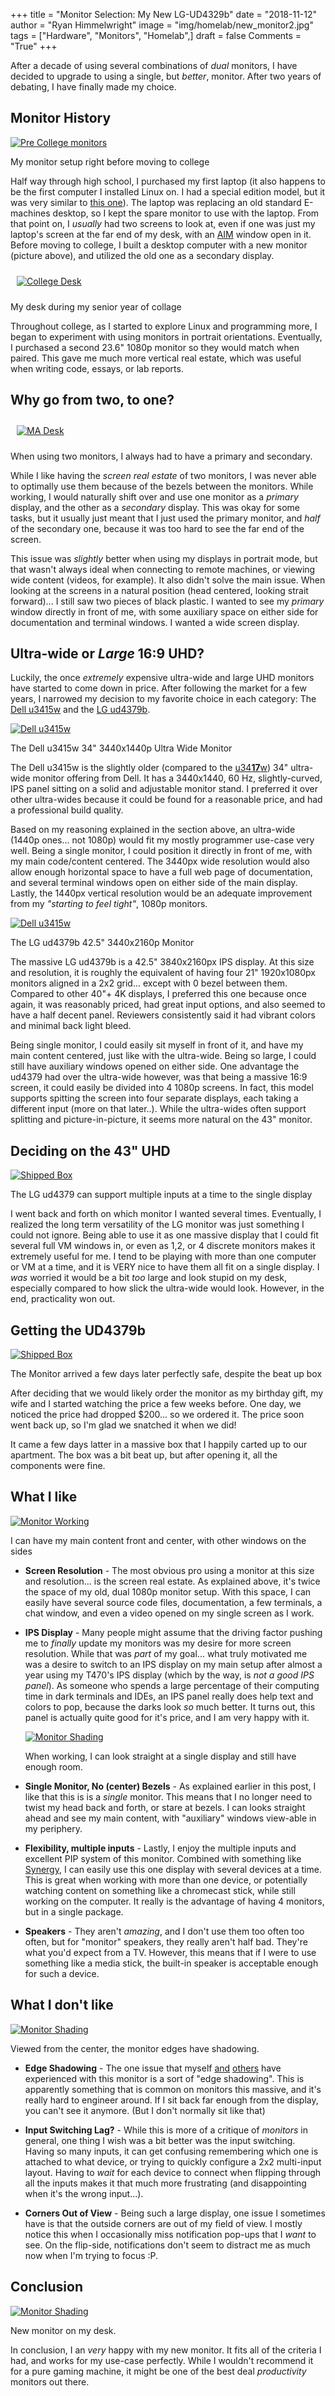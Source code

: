 +++
title  = "Monitor Selection: My New LG-UD4329b"
date   = "2018-11-12"
author = "Ryan Himmelwright"
image  = "img/homelab/new_monitor2.jpg"
tags   = ["Hardware", "Monitors", "Homelab",]
draft  = false
Comments = "True"
+++

After a decade of using several combinations of *dual* monitors, I
have decided to upgrade to using a single, but *better*,
monitor. After two years of debating, I have finally made my choice.

<!--more-->

## Monitor History
<a href="../../img/posts/new-lgud4379b-monitor/pre-college-monitors.jpg"><img alt="Pre College monitors" src="../../img/posts/new-lgud4379b-monitor/pre-college-monitors.jpg" style="max-width: 100%;"/></a>
<div class="caption">My monitor setup right before moving to college</div>

Half way through high school, I purchased my first laptop (it also happens to
be the first computer I installed Linux on. I had a special edition model, but it was
very similar to [this
one](https://www.cnet.com/products/hp-pavilion-dv6000/specs/)). The laptop was
replacing an old standard E-machines desktop, so I kept the spare monitor to
use with the laptop. From that point on, I *usually* had two screens to look
at, even if one was just my laptop's screen at the far end of my desk, with an
[AIM](https://en.wikipedia.org/wiki/AIM_(software)) window open in it. Before
moving to college, I built a desktop computer with a new monitor (picture
above), and utilized the old one as a secondary display.

<a href="../../img/posts/new-lgud4379b-monitor/college-desk.jpg"><img alt="College Desk" src="../../img/posts/new-lgud4379b-monitor/college-desk.jpg" style="max-width: 100%; padding: 10px;"/></a>
<div class="caption">My desk during my senior year of collage</div>

Throughout college, as I started to explore Linux and programming more,
I began to experiment with using monitors in portrait orientations.
Eventually, I purchased a second 23.6" 1080p monitor so they would
match when paired. This gave me much more vertical real estate, which was
useful when writing code, essays, or lab reports.

## Why go from two, to one?
<a href="../../img/homelab/kadabra1.jpg"><img alt="MA Desk" src="../../img/homelab/kadabra1.jpg" style="max-width: 100%; padding: 10px;"/></a>
<div class="caption">When using two monitors, I always had to have a primary and secondary.</div>

While I like having the *screen real estate* of two monitors, I was never able
to optimally use them because of the bezels between the monitors.  While
working, I would naturally shift over and use one monitor as a *primary*
display, and the other as a *secondary* display. This was okay for some tasks,
but it usually just meant that I just used the primary monitor, and *half* of
the secondary one, because it was too hard to see the far end of the screen.

This issue was *slightly* better when using my displays in portrait mode, but
that wasn't always ideal when connecting to remote machines, or viewing wide
content (videos, for example). It also didn't solve the main issue. When
looking at the screens in a natural position (head centered, looking strait
forward)... I still saw two pieces of black plastic. I wanted to see my
*primary* window directly in front of me, with some auxiliary space on either
side for documentation and terminal windows. I wanted a wide screen display.

## Ultra-wide or *Large* 16:9 UHD?

Luckily, the once *extremely* expensive ultra-wide and large UHD monitors have
started to come down in price. After following the market for a few years, I
narrowed my decision to my favorite choice in each category: The [Dell
u3415w](https://www.dell.com/en-us/shop/dell-ultrasharp-34-curved-ultrawide-monitor-u3415w/apd/210-adtr/monitors-monitor-accessories)
and the [LG
ud4379b](https://www.lg.com/us/monitors/lg-43UD79-B-4k-uhd-led-monitor).

<a href="../../img/posts/new-lgud4379b-monitor/dellu3415w.jpg"><img alt="Dell u3415w" src="../../img/posts/new-lgud4379b-monitor/dellu3415w.jpg" style="max-width: 100%;"/></a>
<div class="caption">The Dell u3415w 34" 3440x1440p Ultra Wide Monitor </div>

The Dell u3415w is the slightly older (compared to the
[u34**17**w](https://www.dell.com/ed/business/p/dell-u3417w-monitor/pd)) 34"
ultra-wide monitor offering from Dell. It has a 3440x1440, 60 Hz,
slightly-curved, IPS panel sitting on a solid and adjustable monitor stand. I
preferred it over other ultra-wides because it could be found for a reasonable
price, and had a professional build quality.

Based on my reasoning explained in the section above, an ultra-wide (1440p
ones... not 1080p) would fit my mostly programmer use-case very well. Being a
single monitor, I could position it directly in front of me, with my main
code/content centered. The 3440px wide resolution would also allow enough
horizontal space to have a full web page of documentation, and several terminal
windows open on either side of the main display. Lastly, the 1440px vertical
resolution would be an adequate improvement from my *"starting to feel tight"*,
1080p monitors.

<a href="../../img/posts/new-lgud4379b-monitor/ud4379b.jpg"><img alt="Dell u3415w" src="../../img/posts/new-lgud4379b-monitor/ud4379b.jpg" style="max-width: 100%;"/></a>
<div class="caption">The LG ud4379b 42.5" 3440x2160p Monitor</div>

The massive LG ud4379b is a 42.5" 3840x2160px IPS display. At this size and
resolution, it is roughly the equivalent of having four 21" 1920x1080px
monitors aligned in a 2x2 grid... except with 0 bezel between them. Compared to
other 40"+ 4K displays, I preferred this one because once again, it was
reasonably priced, had great input options, and also seemed to have a half
decent panel. Reviewers consistently said it had vibrant colors and minimal
back light bleed.

Being single monitor, I could easily sit myself in front of it, and have my
main content centered, just like with the ultra-wide. Being so large, I could
still have auxiliary windows opened on either side. One advantage the ud4379
had over the ultra-wide however, was that being a massive 16:9 screen, it could
easily be divided into 4 1080p screens. In fact, this model supports spitting
the screen into four separate displays, each taking a different input (more on
that later..). While the ultra-wides often support splitting and
picture-in-picture, it seems more natural on the 43" monitor.

## Deciding on the 43" UHD

<a href="../../img/posts/new-lgud4379b-monitor/multi-input.jpg"><img
alt="Shipped Box" src="../../img/posts/new-lgud4379b-monitor/multi-input.jpg"
style="max-width: 100%;"/></a> <div class="caption">The LG ud4379 can support
multiple inputs at a time to the single display</div>

I went back and forth on which monitor I wanted several times. Eventually, I
realized the long term versatility of the LG monitor was just something I could
not ignore. Being able to use it as one massive display that I could fit
several full VM windows in, or even as 1,2, or 4 discrete monitors makes it
extremely useful for me. I tend to be playing with more than one computer or VM
at a time, and it is VERY nice to have them all fit on a single display. I
*was* worried it would be a bit *too* large and look stupid on my desk,
especially compared to how slick the ultra-wide would look. However, in the
end, practicality won out.

## Getting the UD4379b

<a href="../../img/posts/new-lgud4379b-monitor/box.jpg"><img alt="Shipped Box"
src="../../img/posts/new-lgud4379b-monitor/box.jpg" style="max-width:
100%;"/></a> <div class="caption">The Monitor arrived a few days later
perfectly safe, despite the beat up box</div>

After deciding that we would likely order the monitor as my birthday gift, my
wife and I started watching the price a few weeks before. One day, we noticed
the price had dropped $200... so we ordered it. The price soon went back up, so
I'm glad we snatched it when we did!

It came a few days latter in a massive box that I happily carted up to our
apartment. The box was a bit beat up, but after opening it, all the components
were fine.

## What I like

<a href="../../img/posts/new-lgud4379b-monitor/monitor-working.png"><img alt="Monitor Working" src="../../img/posts/new-lgud4379b-monitor/monitor-working.png" style="max-width: 100%;"/></a>
<div class="caption">I can have my main content front and center, with other windows on the sides</div>

- **Screen Resolution** - The most obvious pro using a monitor at this
    size and resolution... is the screen real estate. As explained above, it's
    twice the space of my old, dual 1080p monitor setup. With this space, I can
    easily have several source code files, documentation, a few terminals, a
    chat window, and even a video opened on my single screen as I work.

- **IPS Display** - Many people might assume that the driving factor
    pushing me to *finally* update my monitors was my desire for more screen
    resolution. While that was *part* of my goal... what truly motivated me was
    a desire to switch to an IPS display on my main setup after almost a year
    using my T470's IPS display (which by the way, is *not a good IPS panel*).
    As someone who spends a large percentage of their computing time in dark
    terminals and IDEs, an IPS panel really does help text and colors to pop,
    because the darks look *so* much better. It turns out, this panel is
    actually quite good for it's price, and I am very happy with it.

    <a href="../../img/posts/new-lgud4379b-monitor/new-monitor.jpg"><img alt="Monitor Shading" src="../../img/posts/new-lgud4379b-monitor/new-monitor.jpg" style="max-width: 100%;"/></a>
    <div class="caption">When working, I can look straight at a single display and still have enough room.</div>

- **Single Monitor, No (center) Bezels** - As explained earlier in this
    post, I like that this is is a *single* monitor. This means that I no
    longer need to twist my head back and forth, or stare at bezels. I can
    looks straight ahead and see my main content, with "auxiliary" windows
    view-able in my periphery.

- **Flexibility, multiple inputs** - Lastly, I enjoy the multiple
    inputs and excellent PIP system of this monitor. Combined with something
    like [Synergy](https://symless.com/synergy), I can easily use this one
    display with several devices at a time. This is great when working with
    more than one device, or potentially watching content on something like a
    chromecast stick, while still working on the computer. It really is the
    advantage of having 4 monitors, but in a single package.

- **Speakers** - They aren't *amazing*, and I don't use them too often
    too often, but for "monitor" speakers, they really aren't half bad. They're
    what you'd expect from a TV. However, this means that if I were to use
    something like a media stick, the built-in speaker is acceptable enough for
    such a device.



## What I don't like

<a href="../../img/posts/new-lgud4379b-monitor/monitor-shading.png"><img alt="Monitor Shading" src="../../img/posts/new-lgud4379b-monitor/monitor-shading.png" style="max-width: 100%;"/></a>
<div class="caption">Viewed from the center, the monitor edges have shadowing.</div>

- **Edge Shadowing** - The one issue that myself
    [and](https://youtu.be/yA6hL3inqRc?t=250)
    [others](https://youtu.be/3BSaPRHrA_U?t=667) have experienced with
    this monitor is a sort of "edge shadowing". This is apparently
    something that is common on monitors this massive, and it's
    really hard to engineer around. If I sit back far enough from the
    display, you can't see it anymore. (But I don't normally sit like that)

- **Input Switching Lag?** - While this is more of a critique of
    *monitors* in general, one thing I wish was a bit better was the input
    switching. Having so many inputs, it can get confusing remembering which one is
    attached to what device, or trying to quickly configure a 2x2 multi-input
    layout. Having to *wait* for each device to connect when flipping through all
    the inputs makes it that much more frustrating (and disappointing when it's the
    wrong input...).

- **Corners Out of View** - Being such a large display, one issue I
    sometimes have is that the outside corners are out of my field of view.
    I mostly notice this when I occasionally miss notification pop-ups
    that I *want* to see. On the flip-side, notifications don't seem to
    distract me as much now when I'm trying to focus :P.

## Conclusion

<a href="../../img/posts/new-lgud4379b-monitor/new-monitor-desk.jpg"><img alt="Monitor Shading" src="../../img/posts/new-lgud4379b-monitor/new-monitor-desk.jpg" style="max-width: 100%;"/></a>
<div class="caption">New monitor on my desk.</div>

In conclusion, I an *very* happy with my new monitor. It fits all of the
criteria I had, and works for my use-case perfectly. While I wouldn't
recommend it for a pure gaming machine, it might be one of the best deal
*productivity* monitors out there.
